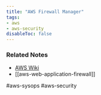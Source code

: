 ```yaml
---
title: "AWS Firewall Manager"
tags:
- aws
- aws-security
disableToc: false
---
```


### Related Notes
- [AWS Wiki](/notes/aws/aws-wiki.md)
- [[aws-web-application-firewall]]

#aws-sysops #aws-security